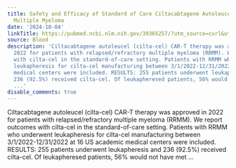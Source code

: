```yaml
---
title: Safety and Efficacy of Standard of Care Ciltacabtagene Autoleucel for Relapsed/Refractory
  Multiple Myeloma
date: '2024-10-04'
linkTitle: https://pubmed.ncbi.nlm.nih.gov/39365257/?utm_source=curl&utm_medium=rss&utm_campaign=journals&utm_content=7603509&fc=None&ff=20241005190913&v=2.18.0.post9+e462414
source: Blood
description: 'Ciltacabtagene autoleucel (cilta-cel) CAR-T therapy was approved in
  2022 for patients with relapsed/refractory multiple myeloma (RRMM). We report outcomes
  with cilta-cel in the standard-of-care setting. Patients with RRMM who underwent
  leukapheresis for cilta-cel manufacturing between 3/1/2022-12/31/2022 at 16 US academic
  medical centers were included. RESULTS: 255 patients underwent leukapheresis and
  236 (92.5%) received cilta-cel. Of leukapheresed patients, 56% would not have met
  ...'
disable_comments: true
---
```

Ciltacabtagene autoleucel (cilta-cel) CAR-T therapy was approved in 2022 for patients with relapsed/refractory multiple myeloma (RRMM). We report outcomes with cilta-cel in the standard-of-care setting. Patients with RRMM who underwent leukapheresis for cilta-cel manufacturing between 3/1/2022-12/31/2022 at 16 US academic medical centers were included. RESULTS: 255 patients underwent leukapheresis and 236 (92.5%) received cilta-cel. Of leukapheresed patients, 56% would not have met ...